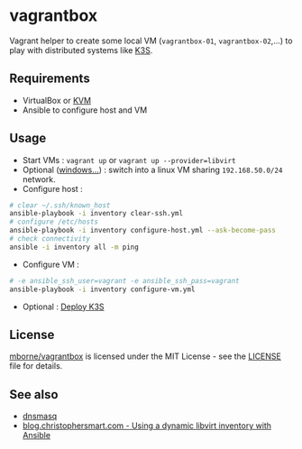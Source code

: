 # vagrantbox

Vagrant helper to create some local VM (`vagrantbox-01`, `vagrantbox-02`,...) to play with distributed systems like [K3S](https://k3s.io/).

## Requirements

* VirtualBox or [KVM](docs/kvm.md)
* Ansible to configure host and VM

## Usage

* Start VMs : `vagrant up` or `vagrant up --provider=libvirt`
* Optional ([windows...](docs/windows.md)) : switch into a linux VM sharing `192.168.50.0/24` network.
* Configure host :

```bash
# clear ~/.ssh/known_host
ansible-playbook -i inventory clear-ssh.yml
# configure /etc/hosts
ansible-playbook -i inventory configure-host.yml --ask-become-pass
# check connectivity
ansible -i inventory all -m ping
```

* Configure VM :

```bash
# -e ansible_ssh_user=vagrant -e ansible_ssh_pass=vagrant
ansible-playbook -i inventory configure-vm.yml
```

* Optional : [Deploy K3S](k3s.md)

## License

[mborne/vagrantbox](https://github.com/mborne/vagrantbox) is licensed under the MIT License - see the [LICENSE](LICENSE) file for details.

## See also

* [dnsmasq](docs/dnsmasq.md)
* [blog.christophersmart.com - Using a dynamic libvirt inventory with Ansible](https://blog.christophersmart.com/2022/04/03/using-a-dynamic-libvirt-inventory-with-ansible/)
